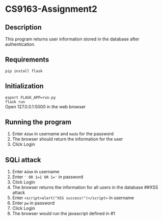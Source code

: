 # CS9163-Assignment2
## Description
This program returns user information stored in the database after authentication.
## Requirements
`pip install flask`
## Initialization
`export FLASK_APP=run.py`\
`flask run`\
Open 127.0.0.1:5000 in the web browser
## Running the program
1. Enter `Adam` in username and `mada` for the password
2. The browser should return the information for the user
3. Click Login
## SQLi attack
1. Enter `Adam` in username
2. Enter `' OR 1=1 OR 1='` in password
3. Click Login
4. The browser returns the information for all users in the database
##XSS attack
1. Enter `<script>alert("XSS success!")</script>` in username
2. Enter `pw` in password
3. Click Login
4. The browser would run the javascript defined in #1
